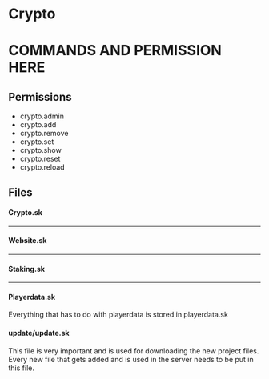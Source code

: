 # Crypto

# COMMANDS AND PERMISSION HERE


## Permissions

- crypto.admin
- crypto.add
- crypto.remove
- crypto.set
- crypto.show
- crypto.reset
- crypto.reload


## Files

#### Crypto.sk

------

#### Website.sk

------

#### Staking.sk

-----

#### Playerdata.sk

Everything that has to do with playerdata is stored in playerdata.sk

#### update/update.sk

This file is very important and is used for downloading the new project files.
Every new file that gets added and is used in the server needs to be put in this file.